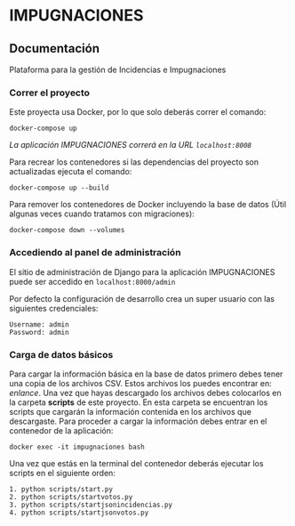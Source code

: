 # IMPUGNACIONES

## Documentación

Plataforma para la gestión de Incidencias e Impugnaciones

### Correr el proyecto

Este proyecta usa Docker, por lo que solo deberás correr el comando:

```
docker-compose up
```

*La aplicación IMPUGNACIONES correrá en la URL `localhost:8008`*

Para recrear los contenedores si las dependencias del proyecto son actualizadas ejecuta el comando:

```
docker-compose up --build
```

Para remover los contenedores de Docker incluyendo la base de datos (Útil algunas veces cuando tratamos con migraciones):

```
docker-compose down --volumes
```

### Accediendo al panel de administración

El sitio de administración de Django para la aplicación IMPUGNACIONES puede ser accedido en `localhost:8000/admin`

Por defecto la configuración de desarrollo crea un super usuario con las siguientes credenciales:

```
Username: admin
Password: admin
```

### Carga de datos básicos

Para cargar la información básica en la base de datos primero debes tener una copia de los archivos CSV.
Estos archivos los puedes encontrar en: *enlance*. Una vez que hayas descargado los archivos debes colocarlos
en la carpeta **scripts** de este proyecto. En esta carpeta se encuentran los scripts que cargarán la información
contenida en los archivos que descargaste. Para proceder a cargar la información debes entrar en el contenedor
de la aplicación:

```
docker exec -it impugnaciones bash
```

Una vez que estás en la terminal del contenedor deberás ejecutar los scripts en el siguiente orden:

```
1. python scripts/start.py
2. python scripts/startvotos.py
3. python scripts/startjsonincidencias.py
4. python scripts/startjsonvotos.py
```
